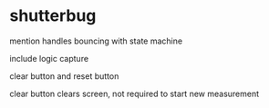# shutterbug

mention handles bouncing with state machine

include logic capture

clear button and reset button

clear button clears screen, not required to start new measurement